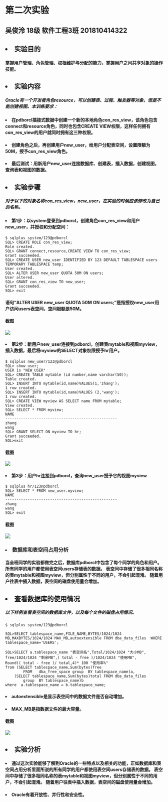 # 第二次实验
## 吴俊泠 18级 软件工程3班 201810414322

## <li>实验目的
#### 掌握用户管理、角色管理、权根维护与分配的能力，掌握用户之间共享对象的操作技能。

## <li>实验内容
##### Oracle有一个开发者角色resource，可以创建表、过程、触发器等对象，但是不能创建视图。本训练要求：

#### <li>在pdborcl插接式数据中创建一个新的本地角色con_res_view，该角色包含connect和resource角色，同时也包含CREATE VIEW权限，这样任何拥有con_res_view的用户就同时拥有这三种权限。
#### <li>创建角色之后，再创建用户new_user，给用户分配表空间，设置限额为50M，授予con_res_view角色。
#### <li>最后测试：用新用户new_user连接数据库、创建表，插入数据，创建视图，查询表和视图的数据。
## <li>实验步骤
##### 对于以下的对象名称con_res_view，new_user，在实验的时候应该修改为自己的名称。

#### <li>第1步：以system登录到pdborcl，创建角色con_res_view和用户new_user，并授权和分配空间：
    $ sqlplus system/123@pdborcl
    SQL> CREATE ROLE con_res_view;
    Role created.
    SQL> GRANT connect,resource,CREATE VIEW TO con_res_view;
    Grant succeeded.
    SQL> CREATE USER new_user IDENTIFIED BY 123 DEFAULT TABLESPACE users TEMPORARY TABLESPACE temp;
    User created.
    SQL> ALTER USER new_user QUOTA 50M ON users;
    User altered.
    SQL> GRANT con_res_view TO new_user;
    Grant succeeded.
    SQL> exit
#### 语句“ALTER USER new_user QUOTA 50M ON users;”是指授权new_user用户访问users表空间，空间限额是50M。
#### 截图
![](1.png)
#### <li>第2步：新用户new_user连接到pdborcl，创建表mytable和视图myview，插入数据，最后将myview的SELECT对象权限授予hr用户。
    $ sqlplus new_user/123@pdborcl
    SQL> show user;
    USER is "NEW_USER"
    SQL> CREATE TABLE mytable (id number,name varchar(50));
    Table created.
    SQL> INSERT INTO mytable(id,name)VALUES(1,'zhang');
    1 row created.
    SQL> INSERT INTO mytable(id,name)VALUES (2,'wang');
    1 row created.
    SQL> CREATE VIEW myview AS SELECT name FROM mytable;
    View created.
    SQL> SELECT * FROM myview;
    NAME
    --------------------------------------------------
    zhang
    wang
    SQL> GRANT SELECT ON myview TO hr;
    Grant succeeded.
    SQL>exit
#### 截图
![](2.png)
#### <li>第3步：用户hr连接到pdborcl，查询new_user授予它的视图myview
    $ sqlplus hr/123@pdborcl
    SQL> SELECT * FROM new_user.myview;
    NAME
    --------------------------------------------------
    zhang
    wang
    SQL> exit
#### 截图
![](3.png)
### <li>数据库和表空间占用分析
#### 当全班同学的实验都做完之后，数据库pdborcl中包含了每个同学的角色和用户。 所有同学的用户都使用表空间users存储表的数据。 表空间中存储了很多相同名称的表mytable和视图myview，但分别属性于不同的用户，不会引起混淆。 随着用户往表中插入数据，表空间的磁盘使用量会增加。

## <li>查看数据库的使用情况
##### 以下样例查看表空间的数据库文件，以及每个文件的磁盘占用情况。

    $ sqlplus system/123@pdborcl

    SQL>SELECT tablespace_name,FILE_NAME,BYTES/1024/1024 MB,MAXBYTES/1024/1024 MAX_MB,autoextensible FROM dba_data_files  WHERE  tablespace_name='USERS';

    SQL>SELECT a.tablespace_name "表空间名",Total/1024/1024 "大小MB",
    free/1024/1024 "剩余MB",( total - free )/1024/1024 "使用MB",
    Round(( total - free )/ total,4)* 100 "使用率%"
    from (SELECT tablespace_name,Sum(bytes)free
            FROM   dba_free_space group  BY tablespace_name)a,
        (SELECT tablespace_name,Sum(bytes)total FROM dba_data_files
            group  BY tablespace_name)b
    where  a.tablespace_name = b.tablespace_name;
#### <li>autoextensible是显示表空间中的数据文件是否自动增加。
#### <li>MAX_MB是指数据文件的最大容量。
#### 截图
![](4.png)
## <li>实验分析
#### <li>通过这次实验能够了解到Oracle的一些特点以及相关的功能，正如数据库和表空间占用分析里面所说的所有同学的用户都使用表空间users存储表的数据。 表空间中存储了很多相同名称的表mytable和视图myview，但分别属性于不同的用户，不会引起混淆。 随着用户往表中插入数据，表空间的磁盘使用量会增加。
#### <li>Oracle有着开放性、并行性和安全性。